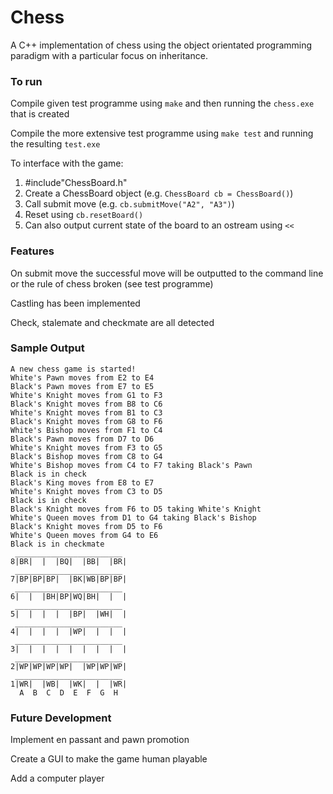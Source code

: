 # Chess

A C++ implementation of chess using the object orientated programming paradigm with a particular focus on inheritance.

### To run

Compile given test programme using `make` and then running the `chess.exe` that is created

Compile the more extensive test programme using `make test` and running the resulting `test.exe`

To interface with the game:
  1. #include"ChessBoard.h"
  2. Create a ChessBoard object (e.g. `ChessBoard cb = ChessBoard()`)
  3. Call submit move (e.g. `cb.submitMove("A2", "A3")`)
  4. Reset using `cb.resetBoard()`
  5. Can also output current state of the board to an ostream using `<<`

### Features

On submit move the successful move will be outputted to the command line or the rule of chess broken (see test programme)

Castling has been implemented

Check, stalemate and checkmate are all detected

### Sample Output

```console
A new chess game is started!
White's Pawn moves from E2 to E4
Black's Pawn moves from E7 to E5
White's Knight moves from G1 to F3
Black's Knight moves from B8 to C6
White's Knight moves from B1 to C3
Black's Knight moves from G8 to F6
White's Bishop moves from F1 to C4
Black's Pawn moves from D7 to D6
White's Knight moves from F3 to G5
Black's Bishop moves from C8 to G4
White's Bishop moves from C4 to F7 taking Black's Pawn
Black is in check
Black's King moves from E8 to E7
White's Knight moves from C3 to D5
Black is in check
Black's Knight moves from F6 to D5 taking White's Knight
White's Queen moves from D1 to G4 taking Black's Bishop
Black's Knight moves from D5 to F6
White's Queen moves from G4 to E6
Black is in checkmate
 ________________________
8|BR|  |  |BQ|  |BB|  |BR|
 ________________________
7|BP|BP|BP|  |BK|WB|BP|BP|
 ________________________
6|  |  |BH|BP|WQ|BH|  |  |
 ________________________
5|  |  |  |  |BP|  |WH|  |
 ________________________
4|  |  |  |  |WP|  |  |  |
 ________________________
3|  |  |  |  |  |  |  |  |
 ________________________
2|WP|WP|WP|WP|  |WP|WP|WP|
 ________________________
1|WR|  |WB|  |WK|  |  |WR|
  A  B  C  D  E  F  G  H
```


### Future Development

Implement en passant and pawn promotion

Create a GUI to make the game human playable

Add a computer player
